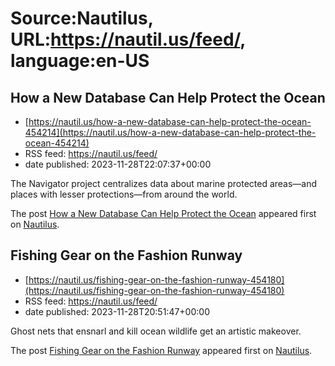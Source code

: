 # Source:Nautilus, URL:https://nautil.us/feed/, language:en-US

## How a New Database Can Help Protect the Ocean
 - [https://nautil.us/how-a-new-database-can-help-protect-the-ocean-454214](https://nautil.us/how-a-new-database-can-help-protect-the-ocean-454214)
 - RSS feed: https://nautil.us/feed/
 - date published: 2023-11-28T22:07:37+00:00

<p>The Navigator project centralizes data about marine protected areas—and places with lesser protections—from around the world. </p>
<p>The post <a href="https://nautil.us/how-a-new-database-can-help-protect-the-ocean-454214/">How a New Database Can Help Protect the Ocean</a> appeared first on <a href="https://nautil.us">Nautilus</a>.</p>

## Fishing Gear on the Fashion Runway
 - [https://nautil.us/fishing-gear-on-the-fashion-runway-454180](https://nautil.us/fishing-gear-on-the-fashion-runway-454180)
 - RSS feed: https://nautil.us/feed/
 - date published: 2023-11-28T20:51:47+00:00

<p>Ghost nets that ensnarl and kill ocean wildlife get an artistic makeover.</p>
<p>The post <a href="https://nautil.us/fishing-gear-on-the-fashion-runway-454180/">Fishing Gear on the Fashion Runway</a> appeared first on <a href="https://nautil.us">Nautilus</a>.</p>

